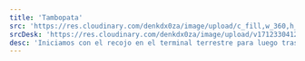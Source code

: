 ```yaml
---
title: 'Tambopata'
src: 'https://res.cloudinary.com/denkdx0za/image/upload/c_fill,w_360,h_203,ar_16:9/v1712331157/tambopata_lupeqf.png'
srcDesk: 'https://res.cloudinary.com/denkdx0za/image/upload/v1712330412/TAMBOPATA_Mesa-de-trabajo-1_ablvhf.png'
desc: 'Iniciamos con el recojo en el terminal terrestre para luego trasladarnos en una embarcación hasta nuestro albergue. Después de almorzar visitaremos la “Isla de los Monos” localizada frente al Lodge cruzando el Río Madre de Dios.'
---
```



